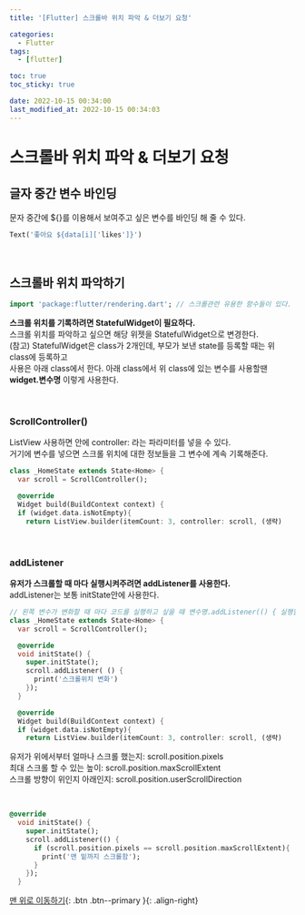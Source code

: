 ```yaml
---
title: '[Flutter] 스크롤바 위치 파악 & 더보기 요청'

categories:
  - Flutter
tags:
  - [flutter]

toc: true
toc_sticky: true

date: 2022-10-15 00:34:00
last_modified_at: 2022-10-15 00:34:03
---
```


# 스크롤바 위치 파악 & 더보기 요청

## 글자 중간 변수 바인딩

문자 중간에 ${}를 이용해서 보여주고 싶은 변수를 바인딩 해 줄 수 있다.

```dart
Text('좋아요 ${data[i]['likes']}')
```

<br>

## 스크롤바 위치 파악하기

```dart
import 'package:flutter/rendering.dart'; // 스크롤관련 유용한 함수들이 있다.
```

**스크롤 위치를 기록하려면 StatefulWidget이 필요하다.**<br>
스크롤 위치를 파악하고 싶으면 해당 위젯을 StatefulWidget으로 변경한다.<br>
(참고) StatefulWidget은 class가 2개인데, 부모가 보낸 state를 등록할 때는 위 class에 등록하고 <br>
사용은 아래 class에서 한다. 아래 class에서 위 class에 있는 변수를 사용할땐 **widget.변수명** 이렇게 사용한다.

<br>

### ScrollController()

ListView 사용하면 안에 controller: 라는 파라미터를 넣을 수 있다. <br>
거기에 변수를 넣으면 스크롤 위치에 대한 정보들을 그 변수에 계속 기록해준다.

```dart
class _HomeState extends State<Home> {
  var scroll = ScrollController();

  @override
  Widget build(BuildContext context) {
  if (widget.data.isNotEmpty){
    return ListView.builder(itemCount: 3, controller: scroll, (생략)
```

<br>

### addListener

**유저가 스크롤할 때 마다 실행시켜주려면 addListener를 사용한다.**<br>
addListener는 보통 initState안에 사용한다.

```dart
// 왼쪽 변수가 변화할 때 마다 코드를 실행하고 싶을 때 변수명.addListener(() { 실행할코드 })
class _HomeState extends State<Home> {
  var scroll = ScrollController();

  @override
  void initState() {
    super.initState();
    scroll.addListener( () {
      print('스크롤위치 변화')
    });
  }

  @override
  Widget build(BuildContext context) {
  if (widget.data.isNotEmpty){
    return ListView.builder(itemCount: 3, controller: scroll, (생략)
```

유저가 위에서부터 얼마나 스크롤 했는지: scroll.position.pixels <br>
최대 스크롤 할 수 있는 높이: scroll.position.maxScrollExtent <br>
스크롤 방향이 위인지 아래인지: scroll.position.userScrollDirection

<br>

```dart
@override
  void initState() {
    super.initState();
    scroll.addListener(() {
      if (scroll.position.pixels == scroll.position.maxScrollExtent){
        print('맨 밑까지 스크롤함');
      }
    });
  }
```

[맨 위로 이동하기](#){: .btn .btn--primary }{: .align-right}
